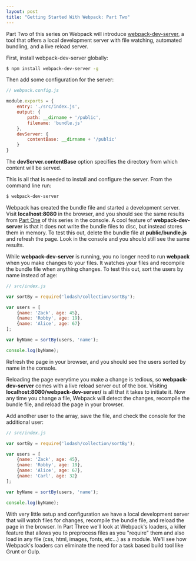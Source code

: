 ```yaml
---
layout: post
title: "Getting Started With Webpack: Part Two"
---
```


Part Two of this series on Webpack will introduce [webpack-dev-server](http://webpack.github.io/docs/webpack-dev-server.html), a tool that offers a local development server with file watching, automated bundling, and a live reload server.

First, install webpack-dev-server globally:

```bash
$ npm install webpack-dev-server -g
```

Then add some configuration for the server:

```js
// webpack.config.js

module.exports = {
    entry: './src/index.js',
    output: {
        path: __dirname + '/public',        
        filename: 'bundle.js'
    },
    devServer: {
    	contentBase: __dirname + '/public'
    }
}
```

The **devServer.contentBase** option specifies the directory from which content will be served.

This is all that is needed to install and configure the server. From the command line run:

```bash
$ webpack-dev-server
```

Webpack has created the bundle file and started a development server. Visit **localhost:8080** in the browser, and you should see the same results from [Part One](http://jarstingstall.github.io/getting-started-with-webpack-part-one/) of this series in the console. A cool feature of **webpack-dev-server** is that it does not write the bundle files to disc, but instead stores them in memory. To test this out, delete the bundle file at **public/bundle.js** and refresh the page. Look in the console and you should still see the same results.

While **webpack-dev-server** is running, you no longer need to run **webpack** when you make changes to your files. It watches your files and recompile the bundle file when anything changes. To test this out, sort the users by name instead of age:

```js
// src/index.js

var sortBy = require('lodash/collection/sortBy');

var users = [
    {name: 'Zack', age: 45},
    {name: 'Robby', age: 19},
    {name: 'Alice', age: 67}
];

var byName = sortBy(users, 'name');

console.log(byName);
```

Refresh the page in your browser, and you should see the users sorted by name in the console. 

Reloading the page everytime you make a change is tedious, so **webpack-dev-server** comes with a live reload server out of the box. Visiting **localhost:8080/webpack-dev-server/** is all that it takes to initiate it. Now any time you change a file, Webpack will detect the changes, recompile the bundle file, and reload the page in your browser.

Add another user to the array, save the file, and check the console for the additional user:

```js
// src/index.js

var sortBy = require('lodash/collection/sortBy');

var users = [
    {name: 'Zack', age: 45},
    {name: 'Robby', age: 19},
    {name: 'Alice', age: 67},
    {name: 'Carl', age: 32}
];

var byName = sortBy(users, 'name');

console.log(byName);
```

With very little setup and configuration we have a local development server that will watch files for changes, recompile the bundle file, and reload the page in the browser. In Part Three we'll look at Webpack's loaders, a killer feature that allows you to preprocess files as you "require" them and also load in any file (css, html, images, fonts, etc...) as a module. We'll see how Webpack's loaders can eliminate the need for a task based build tool like Grunt or Gulp.
